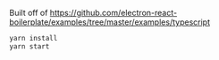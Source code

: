 Built off of https://github.com/electron-react-boilerplate/examples/tree/master/examples/typescript

```bash
yarn install
yarn start
```
